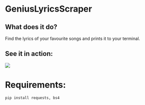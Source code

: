 # GeniusLyricsScraper

## What does it do?
Find the lyrics of your favourite songs and prints it to your terminal.

## See it in action:
![](trialTest.gif)

# Requirements:
`pip install requests, bs4`

